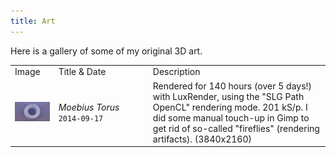 ```yaml
---
title: Art
---
```


Here is a gallery of some of my original 3D art.

<table class="gallery">

<tr id="header">
<td>
Image
</td>
<td style="width:30%">
Title &amp; Date
</td>
<td>
Description
</td>
</tr>

<tr>
<td>
<a href="/img/art/moebius-torus.png"><img src="/img/art/moebius-torus.t.png" alt="moebius torus" title="moebius torus"></a>
</td>
<td>
<em>Moebius Torus</em><br><code>2014-09-17</code>
</td>
<td>
Rendered for 140 hours (over 5 days!) with LuxRender, using the "SLG Path OpenCL" rendering mode. 201 kS/p. I did some manual touch-up in Gimp to get rid of so-called "fireflies" (rendering artifacts). (3840x2160)
</td>
</tr>
</table>
